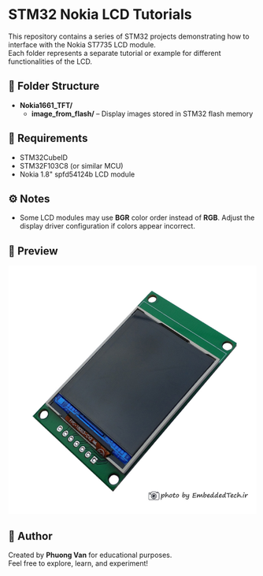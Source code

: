 # STM32 Nokia LCD Tutorials

This repository contains a series of STM32 projects demonstrating how to interface with the Nokia ST7735 LCD module.  
Each folder represents a separate tutorial or example for different functionalities of the LCD.

## 📂 Folder Structure

- **Nokia1661_TFT/**
  - **image_from_flash/** – Display images stored in STM32 flash memory


## 🧰 Requirements

- STM32CubeID 
- STM32F103C8 (or similar MCU)  
- Nokia 1.8" spfd54124b LCD module   

## ⚙️ Notes

- Some LCD modules may use **BGR** color order instead of **RGB**. Adjust the display driver configuration if colors appear incorrect.

## 📸 Preview

![Nokia 1661](images/nokia_1661.jpg)


## 🧠 Author

Created by **Phuong Van** for educational purposes.  
Feel free to explore, learn, and experiment!
